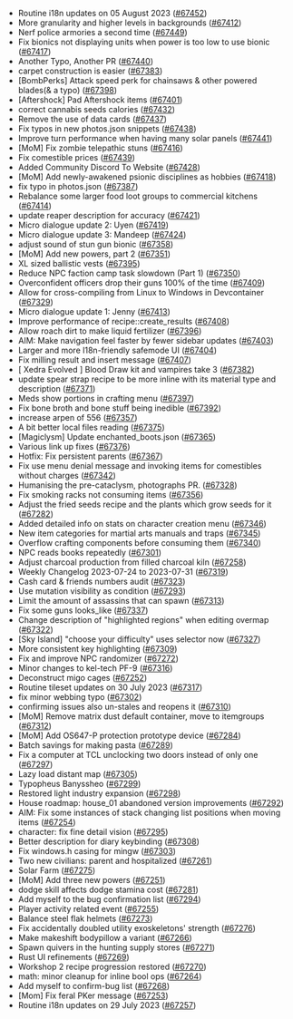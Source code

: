 * Routine i18n updates on 05 August 2023 ([#67452](https://github.com/CleverRaven/Cataclysm-DDA/pull/67452))
* More granularity and higher levels in backgrounds ([#67412](https://github.com/CleverRaven/Cataclysm-DDA/pull/67412))
* Nerf police armories a second time ([#67449](https://github.com/CleverRaven/Cataclysm-DDA/pull/67449))
* Fix bionics not displaying units when power is too low to use bionic ([#67417](https://github.com/CleverRaven/Cataclysm-DDA/pull/67417))
* Another Typo, Another PR ([#67440](https://github.com/CleverRaven/Cataclysm-DDA/pull/67440))
* carpet construction is easier ([#67383](https://github.com/CleverRaven/Cataclysm-DDA/pull/67383))
* [BombPerks] Attack speed perk for chainsaws & other powered blades(& a typo) ([#67398](https://github.com/CleverRaven/Cataclysm-DDA/pull/67398))
* [Aftershock] Pad Aftershock items ([#67401](https://github.com/CleverRaven/Cataclysm-DDA/pull/67401))
* correct cannabis seeds calories ([#67432](https://github.com/CleverRaven/Cataclysm-DDA/pull/67432))
* Remove the use of data cards ([#67437](https://github.com/CleverRaven/Cataclysm-DDA/pull/67437))
* Fix typos in new photos.json snippets ([#67438](https://github.com/CleverRaven/Cataclysm-DDA/pull/67438))
* Improve turn performance when having many solar panels ([#67441](https://github.com/CleverRaven/Cataclysm-DDA/pull/67441))
* [MoM] Fix zombie telepathic stuns ([#67416](https://github.com/CleverRaven/Cataclysm-DDA/pull/67416))
* Fix comestible prices ([#67439](https://github.com/CleverRaven/Cataclysm-DDA/pull/67439))
* Added Community Discord To Website ([#67428](https://github.com/CleverRaven/Cataclysm-DDA/pull/67428))
* [MoM] Add newly-awakened psionic disciplines as hobbies ([#67418](https://github.com/CleverRaven/Cataclysm-DDA/pull/67418))
* fix typo in photos.json ([#67387](https://github.com/CleverRaven/Cataclysm-DDA/pull/67387))
* Rebalance some larger food loot groups to commercial kitchens ([#67414](https://github.com/CleverRaven/Cataclysm-DDA/pull/67414))
* update reaper description for accuracy ([#67421](https://github.com/CleverRaven/Cataclysm-DDA/pull/67421))
* Micro dialogue update 2: Uyen ([#67419](https://github.com/CleverRaven/Cataclysm-DDA/pull/67419))
* Micro dialogue update 3: Mandeep ([#67424](https://github.com/CleverRaven/Cataclysm-DDA/pull/67424))
* adjust sound of stun gun bionic ([#67358](https://github.com/CleverRaven/Cataclysm-DDA/pull/67358))
* [MoM] Add new powers, part 2 ([#67351](https://github.com/CleverRaven/Cataclysm-DDA/pull/67351))
* XL sized ballistic vests ([#67395](https://github.com/CleverRaven/Cataclysm-DDA/pull/67395))
* Reduce NPC faction camp task slowdown (Part 1) ([#67350](https://github.com/CleverRaven/Cataclysm-DDA/pull/67350))
* Overconfident officers drop their guns 100% of the time ([#67409](https://github.com/CleverRaven/Cataclysm-DDA/pull/67409))
* Allow for cross-compiling from Linux to Windows in Devcontainer ([#67329](https://github.com/CleverRaven/Cataclysm-DDA/pull/67329))
* Micro dialogue update 1: Jenny ([#67413](https://github.com/CleverRaven/Cataclysm-DDA/pull/67413))
* Improve performance of recipe::create_results ([#67408](https://github.com/CleverRaven/Cataclysm-DDA/pull/67408))
* Allow roach dirt to make liquid fertilizer ([#67396](https://github.com/CleverRaven/Cataclysm-DDA/pull/67396))
* AIM: Make navigation feel faster by fewer sidebar updates ([#67403](https://github.com/CleverRaven/Cataclysm-DDA/pull/67403))
* Larger and more I18n-friendly safemode UI ([#67404](https://github.com/CleverRaven/Cataclysm-DDA/pull/67404))
* Fix milling result and insert message ([#67407](https://github.com/CleverRaven/Cataclysm-DDA/pull/67407))
* [ Xedra Evolved ] Blood Draw kit and vampires take 3 ([#67382](https://github.com/CleverRaven/Cataclysm-DDA/pull/67382))
* update spear strap recipe to be more inline with its material type and description ([#67371](https://github.com/CleverRaven/Cataclysm-DDA/pull/67371))
* Meds show portions in crafting menu ([#67397](https://github.com/CleverRaven/Cataclysm-DDA/pull/67397))
* Fix bone broth and bone stuff being inedible ([#67392](https://github.com/CleverRaven/Cataclysm-DDA/pull/67392))
* increase arpen of 556 ([#67357](https://github.com/CleverRaven/Cataclysm-DDA/pull/67357))
* A bit better local files reading ([#67375](https://github.com/CleverRaven/Cataclysm-DDA/pull/67375))
* [Magiclysm] Update enchanted_boots.json ([#67365](https://github.com/CleverRaven/Cataclysm-DDA/pull/67365))
* Various link up fixes ([#67376](https://github.com/CleverRaven/Cataclysm-DDA/pull/67376))
* Hotfix: Fix persistent parents ([#67367](https://github.com/CleverRaven/Cataclysm-DDA/pull/67367))
* Fix use menu denial message and invoking items for comestibles without charges ([#67342](https://github.com/CleverRaven/Cataclysm-DDA/pull/67342))
* Humanising the pre-cataclysm, photographs PR. ([#67328](https://github.com/CleverRaven/Cataclysm-DDA/pull/67328))
* Fix smoking racks not consuming items ([#67356](https://github.com/CleverRaven/Cataclysm-DDA/pull/67356))
* Adjust the fried seeds recipe and the plants which grow seeds for it ([#67282](https://github.com/CleverRaven/Cataclysm-DDA/pull/67282))
* Added detailed info on stats on character creation menu ([#67346](https://github.com/CleverRaven/Cataclysm-DDA/pull/67346))
* New item categories for martial arts manuals and traps ([#67345](https://github.com/CleverRaven/Cataclysm-DDA/pull/67345))
* Overflow crafting components before consuming them ([#67340](https://github.com/CleverRaven/Cataclysm-DDA/pull/67340))
* NPC reads books repeatedly ([#67301](https://github.com/CleverRaven/Cataclysm-DDA/pull/67301))
* Adjust charcoal production from filled charcoal kiln ([#67258](https://github.com/CleverRaven/Cataclysm-DDA/pull/67258))
* Weekly Changelog 2023-07-24 to 2023-07-31 ([#67319](https://github.com/CleverRaven/Cataclysm-DDA/pull/67319))
* Cash card & friends numbers audit ([#67323](https://github.com/CleverRaven/Cataclysm-DDA/pull/67323))
* Use mutation visibility as condition ([#67293](https://github.com/CleverRaven/Cataclysm-DDA/pull/67293))
* Limit the amount of assassins that can spawn ([#67313](https://github.com/CleverRaven/Cataclysm-DDA/pull/67313))
* Fix some guns looks_like ([#67337](https://github.com/CleverRaven/Cataclysm-DDA/pull/67337))
* Change description of "highlighted regions" when editing overmap ([#67322](https://github.com/CleverRaven/Cataclysm-DDA/pull/67322))
* [Sky Island] "choose your difficulty" uses selector now ([#67327](https://github.com/CleverRaven/Cataclysm-DDA/pull/67327))
* More consistent key highlighting ([#67309](https://github.com/CleverRaven/Cataclysm-DDA/pull/67309))
* Fix and improve NPC randomizer ([#67272](https://github.com/CleverRaven/Cataclysm-DDA/pull/67272))
* Minor changes to kel-tech PF-9 ([#67316](https://github.com/CleverRaven/Cataclysm-DDA/pull/67316))
* Deconstruct migo cages ([#67252](https://github.com/CleverRaven/Cataclysm-DDA/pull/67252))
* Routine tileset updates on 30 July 2023 ([#67317](https://github.com/CleverRaven/Cataclysm-DDA/pull/67317))
* fix minor webbing typo ([#67302](https://github.com/CleverRaven/Cataclysm-DDA/pull/67302))
* confirming issues also un-stales and reopens it ([#67310](https://github.com/CleverRaven/Cataclysm-DDA/pull/67310))
* [MoM] Remove matrix dust default container, move to itemgroups ([#67312](https://github.com/CleverRaven/Cataclysm-DDA/pull/67312))
* [MoM] Add OS647-P protection prototype device  ([#67284](https://github.com/CleverRaven/Cataclysm-DDA/pull/67284))
* Batch savings for making pasta ([#67289](https://github.com/CleverRaven/Cataclysm-DDA/pull/67289))
* Fix a computer at TCL unclocking two doors instead of only one ([#67297](https://github.com/CleverRaven/Cataclysm-DDA/pull/67297))
* Lazy load distant map ([#67305](https://github.com/CleverRaven/Cataclysm-DDA/pull/67305))
* Typopheus Banyssheo ([#67299](https://github.com/CleverRaven/Cataclysm-DDA/pull/67299))
* Restored light industry expansion ([#67298](https://github.com/CleverRaven/Cataclysm-DDA/pull/67298))
* House roadmap: house_01 abandoned version improvements ([#67292](https://github.com/CleverRaven/Cataclysm-DDA/pull/67292))
* AIM: Fix some instances of stack changing list positions when moving items ([#67254](https://github.com/CleverRaven/Cataclysm-DDA/pull/67254))
* character: fix fine detail vision ([#67295](https://github.com/CleverRaven/Cataclysm-DDA/pull/67295))
* Better description for diary keybinding ([#67308](https://github.com/CleverRaven/Cataclysm-DDA/pull/67308))
* Fix windows.h casing for mingw ([#67303](https://github.com/CleverRaven/Cataclysm-DDA/pull/67303))
* Two new civilians: parent and hospitalized ([#67261](https://github.com/CleverRaven/Cataclysm-DDA/pull/67261))
* Solar Farm ([#67275](https://github.com/CleverRaven/Cataclysm-DDA/pull/67275))
* [MoM] Add three new powers ([#67251](https://github.com/CleverRaven/Cataclysm-DDA/pull/67251))
* dodge skill affects dodge stamina cost ([#67281](https://github.com/CleverRaven/Cataclysm-DDA/pull/67281))
* Add myself to the bug confirmation list ([#67294](https://github.com/CleverRaven/Cataclysm-DDA/pull/67294))
* Player activity related event ([#67255](https://github.com/CleverRaven/Cataclysm-DDA/pull/67255))
* Balance steel flak helmets ([#67273](https://github.com/CleverRaven/Cataclysm-DDA/pull/67273))
* Fix accidentally doubled utility exoskeletons' strength ([#67276](https://github.com/CleverRaven/Cataclysm-DDA/pull/67276))
* Make makeshift bodypillow a variant ([#67266](https://github.com/CleverRaven/Cataclysm-DDA/pull/67266))
* Spawn quivers in the hunting supply stores ([#67271](https://github.com/CleverRaven/Cataclysm-DDA/pull/67271))
* Rust UI refinements ([#67269](https://github.com/CleverRaven/Cataclysm-DDA/pull/67269))
* Workshop 2 recipe progression restored ([#67270](https://github.com/CleverRaven/Cataclysm-DDA/pull/67270))
* math: minor cleanup for inline bool ops ([#67264](https://github.com/CleverRaven/Cataclysm-DDA/pull/67264))
* Add myself to confirm-bug list ([#67268](https://github.com/CleverRaven/Cataclysm-DDA/pull/67268))
* [Mom] Fix feral PKer message ([#67253](https://github.com/CleverRaven/Cataclysm-DDA/pull/67253))
* Routine i18n updates on 29 July 2023 ([#67257](https://github.com/CleverRaven/Cataclysm-DDA/pull/67257))
